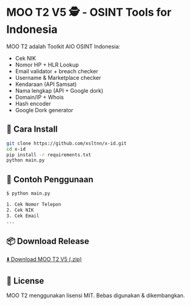 # MOO T2 V5 🕵️ - OSINT Tools for Indonesia

MOO T2 adalah Toolkit AIO OSINT Indonesia:
- Cek NIK
- Nomor HP + HLR Lookup
- Email validator + breach checker
- Username & Marketplace checker
- Kendaraan (API Samsat)
- Nama lengkap (API + Google dork)
- Domain/IP + Whois
- Hash encoder
- Google Dork generator

## 🔧 Cara Install

```bash
git clone https://github.com/xsltnn/x-id.git
cd x-id
pip install -r requirements.txt
python main.py
```

## 🧪 Contoh Penggunaan

```bash
$ python main.py

1. Cek Nomor Telepon
2. Cek NIK
3. Cek Email
...
```

## 📦 Download Release

[⬇️ Download MOO T2 V5 (.zip)](https://github.com/xsltnn/x-id/releases)

## 📄 License

MOO T2 menggunakan lisensi MIT. Bebas digunakan & dikembangkan.
